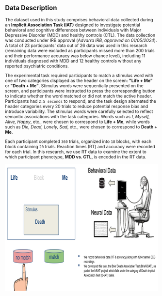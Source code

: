 <h2>Data Description</h2>
  <p>
    The dataset used in this study comprises behavioral data collected during an 
    <strong>Implicit Association Task (IAT)</strong> designed to investigate potential 
    behavioral and cognitive differences between individuals with Major Depressive Disorder (MDD) 
    and healthy controls (CTL). The data collection was conducted under IRB approval 
    (<em>Advarra IRB, approved on 01/05/2024</em>). A total of 23 participants' data 
    out of 26 data was used in this research (remaining data were excluded as participants 
    missed more than 200 trials and their performance accuracy was below chance level), 
    including 11 individuals diagnosed with MDD and 12 healthy controls without any reported psychiatric conditions.
  </p>
  <p>
    The experimental task required participants to match a stimulus word with one of two categories 
    displayed as the header on the screen: <strong>"Life + Me"</strong> or <strong>"Death + Me"</strong>. 
    Stimulus words were sequentially presented on the screen, and participants were instructed to press 
    the corresponding button to indicate whether the word matched or did not match the active header. 
    Participants had <code>2.5 seconds</code> to respond, and the task design alternated the header categories 
    every 20 trials to reduce potential response bias and introduce variability. 
    The stimulus words were carefully selected to reflect semantic associations with the task categories. 
    Words such as <em>I, Myself, Alive, Happy</em>, etc., were chosen to correspond to <strong>Life + Me</strong>, 
    while words such as <em>Die, Dead, Lonely, Sad</em>, etc., were chosen to correspond to <strong>Death + Me</strong>.
  </p>
  <p>
    Each participant completed <code>360</code> trials, organized into <code>18</code> blocks, 
    with each block containing <code>20</code> trials. Reaction times (RT) and accuracy were recorded 
    for each trial. In this research, we use RT data to examine the extent to which participant phenotype, 
    <strong>MDD vs. CTL</strong>, is encoded in the RT data.
  </p>
<img src="Pictures/AIT-Task.png" alt="AIT-Task.png" height="420" width="820">
